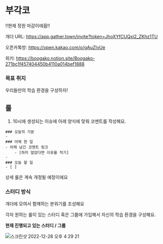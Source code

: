 # 부각코

!!현재 정원 마감이에욥!!

개더 URL: https://app.gather.town/invite?token=JhoXYfCUQxi2_ZKhz1TU

오픈카톡방: https://open.kakao.com/o/gAuZIvUe

위키: https://boogako.notion.site/Boogako-271bc1f457404450b4110a014bef1888

### 목표 취지
우리들만의 학습 환경을 구성하자!
## 룰
1. 10시에 생성되는 이슈에 아래 양식에 맞춰 코멘트를 작성해요.
```
### 오늘의 기분
- 
### 어제 한 일
- 어제 남긴 코멘트 링크
    - [하지 않았다면 이유를 적기]
-
### 오늘 할 일
- [ ] 
```
상세 룰은 계속 개정될 예정이에요

### 스터디 방식
개더에 모여서 함께하는 분위기를 조성해요

각자 원하는 룰이 있는 스터디 혹은 그룹에 가입해서 자신의 학습 환경을 구성해요.

**현재 진행되고 있는 스터디 / 그룹**

![스크린샷 2022-12-28 오후 4 29 21](https://user-images.githubusercontent.com/33686751/209775251-ca6c8a1f-9778-40d7-a374-aa4eba57d98c.png)
